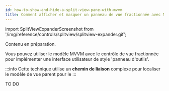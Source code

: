 ```yaml
---
id: how-to-show-and-hide-a-split-view-pane-with-mvvm
title: Comment afficher et masquer un panneau de vue fractionnée avec MVVM
---
```


import SplitViewExpanderScreenshot from '/img/reference/controls/splitview/splitview-expander.gif';

Contenu en préparation.

Vous pouvez utiliser le modèle MVVM avec le contrôle de vue fractionnée pour implémenter une interface utilisateur de style 'panneau d'outils'.

:::info
Cette technique utilise un **chemin de liaison** complexe pour localiser le modèle de vue parent pour le
:::

TO DO

<img src={SplitViewExpanderScreenshot} alt=""/>

